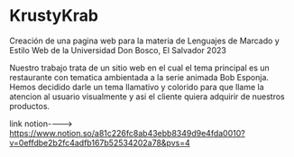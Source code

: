 # KrustyKrab
Creación de una pagina web para la materia de Lenguajes de Marcado y Estilo Web de la Universidad Don Bosco, El Salvador 2023

Nuestro trabajo trata de un sitio web en el cual el tema principal es un restaurante con tematica
ambientada a la serie animada Bob Esponja. Hemos decidido darle un tema llamativo y colorido para 
que llame la atencion al usuario visualmente y asi el cliente quiera adquirir de nuestros productos.

link notion----> https://www.notion.so/a81c226fc8ab43ebb8349d9e4fda0010?v=0effdbe2b2fc4adfb167b52534202a78&pvs=4
